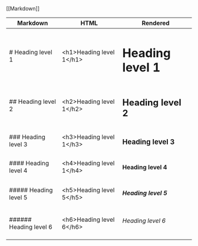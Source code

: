 [[Markdown]]


| Markdown | HTML | Rendered |
|---|---|---|
| \# Heading level 1 | \<h1>Heading level 1\</h1> | <h1>Heading level 1</h1> |
| \## Heading level 2 | \<h2>Heading level 1\</h2> | <h2>Heading level 2</h2> |
| \### Heading level 3 | \<h3>Heading level 1\</h3> | <h3>Heading level 3</h3> |
| \#### Heading level 4 | \<h4>Heading level 1\</h4> | <h4>Heading level 4</h4> |
| \##### Heading level 5 | \<h5>Heading level 5\</h5> | <h5>Heading level 5</h5> |
| \###### Heading level 6 | \<h6>Heading level 6\</h6> | <h6>Heading level 6</h6> |

